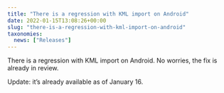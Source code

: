 ```yaml
---
title: "There is a regression with KML import on Android"
date: 2022-01-15T13:08:26+00:00
slug: "there-is-a-regression-with-kml-import-on-android"
taxonomies:
  news: ["Releases"]
---
```


There is a regression with KML import on Android. No worries, the fix is already in review.

Update: it’s already available as of January 16.
